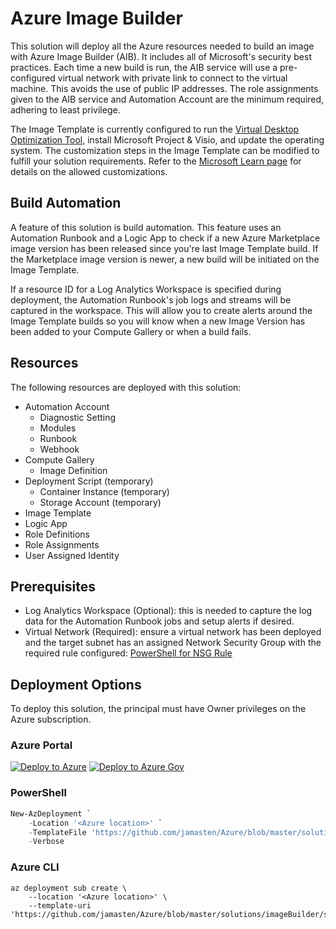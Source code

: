 # Azure Image Builder

This solution will deploy all the Azure resources needed to build an image with Azure Image Builder (AIB). It includes all of Microsoft's security best practices. Each time a new build is run, the AIB service will use a pre-configured virtual network with private link to connect to the virtual machine. This avoids the use of public IP addresses. The role assignments given to the AIB service and Automation Account are the minimum required, adhering to least privilege.

The Image Template is currently configured to run the [Virtual Desktop Optimization Tool](https://github.com/The-Virtual-Desktop-Team/Virtual-Desktop-Optimization-Tool), install Microsoft Project & Visio, and update the operating system. The customization steps in the Image Template can be modified to fulfill your solution requirements. Refer to the [Microsoft Learn page](https://learn.microsoft.com/azure/virtual-machines/linux/image-builder-json?tabs=json%2Cazure-powershell#properties-customize) for details on the allowed customizations.

## Build Automation

A feature of this solution is build automation. This feature uses an Automation Runbook and a Logic App to check if a new Azure Marketplace image version has been released since you're last Image Template build. If the Marketplace image version is newer, a new build will be initiated on the Image Template.

If a resource ID for a Log Analytics Workspace is specified during deployment, the Automation Runbook's job logs and streams will be captured in the workspace. This will allow you to create alerts around the Image Template builds so you will know when a new Image Version has been added to your Compute Gallery or when a build fails.

## Resources

The following resources are deployed with this solution:

- Automation Account
  - Diagnostic Setting
  - Modules
  - Runbook
  - Webhook
- Compute Gallery
  - Image Definition
- Deployment Script (temporary)
  - Container Instance (temporary)
  - Storage Account (temporary)
- Image Template
- Logic App
- Role Definitions
- Role Assignments
- User Assigned Identity

## Prerequisites

- Log Analytics Workspace (Optional): this is needed to capture the log data for the Automation Runbook jobs and setup alerts if desired.
- Virtual Network (Required): ensure a virtual network has been deployed and the target subnet has an assigned Network Security Group with the required rule configured: [PowerShell for NSG Rule](https://learn.microsoft.com/azure/virtual-machines/windows/image-builder-vnet#add-an-nsg-rule)

## Deployment Options

To deploy this solution, the principal must have Owner privileges on the Azure subscription.

### Azure Portal

[![Deploy to Azure](https://aka.ms/deploytoazurebutton)](https://portal.azure.com/#create/Microsoft.Template/uri/https%3A%2F%2Fraw.githubusercontent.com%2Fjamasten%2FAzure%2Fmaster%2Fsolutions%2FimageBuilder%2Fsolution.json)
[![Deploy to Azure Gov](https://aka.ms/deploytoazuregovbutton)](https://portal.azure.us/#create/Microsoft.Template/uri/https%3A%2F%2Fraw.githubusercontent.com%2Fjamasten%2FAzure%2Fmaster%2Fsolutions%2FimageBuilder%2Fsolution.json)

### PowerShell

````powershell
New-AzDeployment `
    -Location '<Azure location>' `
    -TemplateFile 'https://github.com/jamasten/Azure/blob/master/solutions/imageBuilder/solution.json' `
    -Verbose
````

### Azure CLI

````cli
az deployment sub create \
    --location '<Azure location>' \
    --template-uri 'https://github.com/jamasten/Azure/blob/master/solutions/imageBuilder/solution.json'
````
